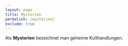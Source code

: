 ```yaml
---
layout: page
title: Mysterien
permalink: /mysterien/
exclude: true
---
```


Als **Mysterien** bezeichnet man geheime Kulthandlungen.
